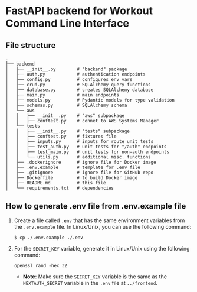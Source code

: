 # FastAPI backend for Workout Command Line Interface

## File structure

```
.
├── backend
│   ├── __init__.py        # "backend" package
│   ├── auth.py            # authentication endpoints
│   ├── config.py          # configures env vars
│   ├── crud.py            # SQLAlchemy query functions
│   ├── database.py        # creates SQLAlchemy database
│   ├── main.py            # main endpoints
│   ├── models.py          # Pydantic models for type validation
│   ├── schemas.py         # SQLAlchemy schema
│   └── aws
│   │   ├── __init__.py    # "aws" subpackage
│   │   ├── conftest.py    # connet to AWS Systems Manager
│   └── tests
│   │   ├── __init__.py    # "tests" subpackage
│   │   ├── conftest.py    # fixtures file
│   │   ├── inputs.py      # inputs for route unit tests
│   │   ├── test_auth.py   # unit tests for "/auth" endpoints
│   │   ├── test_main.py   # unit tests for non-auth endpoints
│   │   └── utils.py       # additional misc. functions
│   ├── .dockerignore      # ignore file for Docker image
│   ├── .env.example       # template for .env file
│   ├── .gitignore         # ignore file for GitHub repo
│   ├── Dockerfile         # to build Docker image
│   ├── README.md          # this file
│   └── requirements.txt   # dependencies
```

## How to generate .env file from .env.example file

1. Create a file called `.env` that has the same environment variables from the `.env.example` file. In Linux/Unix, you can use the following command:

   ```
   $ cp ./.env.example ./.env
   ```

2. For the `SECRET_KEY` variable, generate it in Linux/Unix using the following command:

   ```
   openssl rand -hex 32
   ```

   - **Note**: Make sure the `SECRET_KEY` variable is the same as the `NEXTAUTH_SECRET` variable in the `.env` file at `../frontend`.

